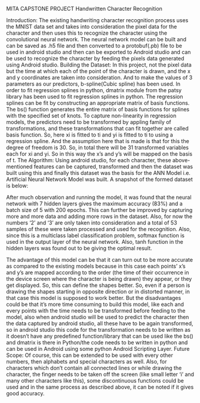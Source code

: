 MITA CAPSTONE PROJECT
     	Handwritten Character Recognition 

Introduction:
The existing handwriting character recognition process uses the MNIST data set and takes into consideration the pixel data for the character and then uses this to recognize the character using the convolutional neural network. The neural network model can be built and can be saved as .h5 file and then converted to a protobuf(.pb) file to be used in android studio and then can be exported to Android studio and can be used to recognize the character by feeding the pixels data generated using Android studio.
Building the Dataset:
In this project, not the pixel data but the time at which each of the point of the character is drawn, and the x and y coordinates are taken into consideration. And to make the values of 3 parameters as our predictors, b-spline(Cubic spline) has been used. In order to fit regression splines in python, dmatrix module from the patsy library has been used to fit regression splines in python. The regression splines can be fit by constructing an appropriate matrix of basis functions. The bs() function generates the entire matrix of basis functions for splines with the specified set of knots. To capture non-linearity in regression models, the predictors need to be transformed by appling family of transformations, and these transformations that can fit together are called basis function. So, here xi is fitted to ti and yi is fitted to ti to using a regression spline. And the assumption here that is made is that for this the degree of freedom is 30. So, in total there will be 31 transformed variables each for xi and yi. So in this way the x’s and y’s will be mapped on the basis of t.
The Algorithm:
Using android studio, for each character, these above-mentioned features can be captured, transformed and then the dataset was built using this and finally this dataset was the basis for the ANN Model i.e. Artificial Neural Network Model was built. A snapshot of the formed dataset is below:
 

After much observation and running the model, it was found that the neural network with 7 hidden layers gives the maximum accuracy (83%) and a batch size of 5 with 200 epochs. This can further be improved by capturing more and more data and adding more rows in the dataset. Also, for now the numbers ‘2’ and ‘3’ are only taken into consideration and a total of 53 samples of these were taken processed and used for the recognition. Also, since this is a multiclass label classification problem, softmax function is used in the output layer of the neural network. Also, tanh function in the hidden layers was found out to be giving the optimal result.
 
The advantage of this model can be that it can turn out to be more accurate as compared to the existing models because in this case each points’ x’s and y’s are mapped according to the order (the time of their occurrence in the device screen where the character is being drawn) they appear, or they get displayed. So, this can define the shapes better. So, even if a person is drawing the shapes starting in opposite direction or in distorted manner, in that case this model is supposed to work better.
But the disadvantages could be that it’s more time consuming to build this model, like each and every points with the time needs to be transformed before feeding to the model, also when android studio will be used to predict the character then the data captured by android studio, all these have to be again transformed, so in android studio this code for the transformation needs to be written as it doesn’t have any predefined function/library that can be used like the bs() and dmatrix is there in Python/the code needs to be written in python and can be used in Android using some python Android Scripting Layer.
Future Scope: Of course, this can be extended to be used with every other numbers, then alphabets and special characters as well. Also, for characters which don’t contain all connected lines or while drawing the character, the finger needs to be taken off the screen (like small letter ‘i’ and many other characters like this), some discontinuous functions could be used and in the same process as described above, it can be noted if it gives good accuracy.
